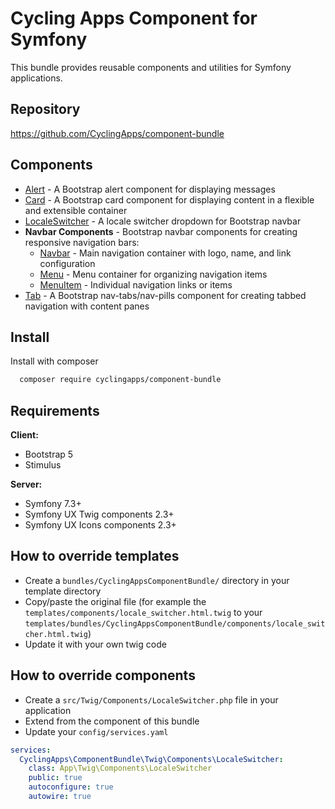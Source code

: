 # Cycling Apps Component for Symfony

This bundle provides reusable components and utilities for Symfony applications.

## Repository

https://github.com/CyclingApps/component-bundle

## Components

- [Alert](Alert/alert.md) - A Bootstrap alert component for displaying messages
- [Card](Card/card.md) - A Bootstrap card component for displaying content in a flexible and extensible container
- [LocaleSwitcher](LocaleSwitcher/localeSwitcher.md) - A locale switcher dropdown for Bootstrap navbar
- **Navbar Components** - Bootstrap navbar components for creating responsive navigation bars:
  - [Navbar](Navbar/navbar.md) - Main navigation container with logo, name, and link configuration
  - [Menu](Navbar/menu.md) - Menu container for organizing navigation items
  - [MenuItem](Navbar/menuItem.md) - Individual navigation links or items
- [Tab](Navigation/tab.md) - A Bootstrap nav-tabs/nav-pills component for creating tabbed navigation with content panes

## Install

Install with composer

```bash
  composer require cyclingapps/component-bundle
```

## Requirements

**Client:**
- Bootstrap 5
- Stimulus

**Server:**
- Symfony 7.3+
- Symfony UX Twig components 2.3+
- Symfony UX Icons components 2.3+

## How to override templates

- Create a `bundles/CyclingAppsComponentBundle/` directory in your template directory
- Copy/paste the original file (for example the `templates/components/locale_switcher.html.twig` to your `templates/bundles/CyclingAppsComponentBundle/components/locale_switcher.html.twig`)
- Update it with your own twig code

## How to override components

- Create a `src/Twig/Components/LocaleSwitcher.php` file in your application
- Extend from the component of this bundle
- Update your `config/services.yaml`

```yaml
services:
  CyclingApps\ComponentBundle\Twig\Components\LocaleSwitcher:
    class: App\Twig\Components\LocaleSwitcher
    public: true
    autoconfigure: true
    autowire: true
```
